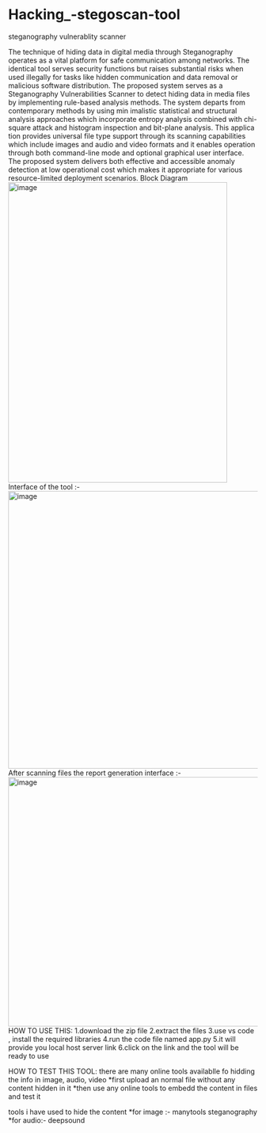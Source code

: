 # Hacking_-stegoscan-tool
steganography vulnerablity scanner

The technique of hiding data in digital media through Steganography operates as a vital platform for safe communication among networks. The identical tool serves security functions but raises substantial risks when used illegally for tasks like hidden communication and data removal or malicious software distribution. The proposed system serves as a Steganography Vulnerabilities Scanner to detect hiding data in media files by implementing rule-based analysis methods. The system departs from contemporary methods by using min imalistic statistical and structural analysis approaches which incorporate entropy analysis combined with chi-square attack and histogram inspection and bit-plane analysis. This applica tion provides universal file type support through its scanning capabilities which include images and audio and video formats and it enables operation through both command-line mode and optional graphical user interface. The proposed system delivers both effective and accessible anomaly detection at low operational cost which makes it appropriate for various resource-limited deployment scenarios.
Block Diagram
<img width="442" height="607" alt="image" src="https://github.com/user-attachments/assets/317f2f6d-85b4-4fe0-abc5-b953a7a15e2e" />
Interface of the tool :-
<img width="1076" height="561" alt="image" src="https://github.com/user-attachments/assets/7448ef91-29fb-48a0-bbe7-37a6c03b8ace" />
After scanning files the report generation interface :-
<img width="871" height="504" alt="image" src="https://github.com/user-attachments/assets/dcf5bdc8-4a7c-4914-8cd6-5f4d534e0f04" />
HOW TO USE THIS: 1.download the zip file 2.extract the files 3.use vs code , install the required libraries 4.run the code file named app.py 5.it will provide you local host server link 6.click on the link and the tool will be ready to use

HOW TO TEST THIS TOOL: there are many online tools availablle fo hidding the info in image, audio, video *first upload an normal file without any content hidden in it *then use any online tools to embedd the content in files and test it

tools i have used to hide the content *for image :- manytools steganography *for audio:- deepsound


